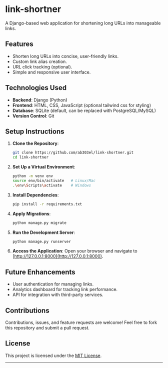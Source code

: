 # link-shortner

A Django-based web application for shortening long URLs into manageable links.

## **Features**
- Shorten long URLs into concise, user-friendly links.
- Custom link alias creation.
- URL click tracking (optional).
- Simple and responsive user interface.

## **Technologies Used**
- **Backend**: Django (Python)
- **Frontend**: HTML, CSS, JavaScript (optional tailwind css for styling)
- **Database**: SQLite (default, can be replaced with PostgreSQL/MySQL)
- **Version Control**: Git

## **Setup Instructions**

1. **Clone the Repository**:
   ```bash
   git clone https://github.com/ab303el/link-shortner.git
   cd link-shortner
   ```

2. **Set Up a Virtual Environment**:
   ```bash
   python -m venv env
   source env/bin/activate   # Linux/Mac
   .\env\Scripts\activate    # Windows
   ```

3. **Install Dependencies**:
   ```bash
   pip install -r requirements.txt
   ```

4. **Apply Migrations**:
   ```bash
   python manage.py migrate
   ```

5. **Run the Development Server**:
   ```bash
   python manage.py runserver
   ```

6. **Access the Application**:
   Open your browser and navigate to [http://127.0.0.1:8000](http://127.0.0.1:8000).

## **Future Enhancements**
- User authentication for managing links.
- Analytics dashboard for tracking link performance.
- API for integration with third-party services.

## **Contributions**
Contributions, issues, and feature requests are welcome! Feel free to fork this repository and submit a pull request.

## **License**
This project is licensed under the [MIT License](LICENSE).

---

